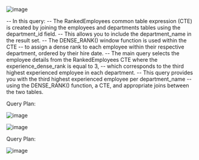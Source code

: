 ![image](https://github.com/doyelghoshhajra/SqlEmployeeDataExplorations/assets/140665913/74a181c7-52fd-4c46-92f4-f82791ea8cfe)

-- In this query:
-- The RankedEmployees common table expression (CTE) is created by joining the employees and departments tables using the department_id field.
-- This allows you to include the department_name in the result set.
-- The DENSE_RANK() window function is used within the CTE
-- 						to assign a dense rank to each employee within their respective department, ordered by their hire date.
-- The main query selects the employee details from the RankedEmployees CTE where the experience_dense_rank is equal to 3,
-- 						which corresponds to the third highest experienced employee in each department.
-- This query provides you with the third highest experienced employee per department_name
-- 						using the DENSE_RANK() function, a CTE, and appropriate joins between the two tables.

Query Plan:

![image](https://github.com/doyelghoshhajra/SqlEmployeeDataExplorations/assets/140665913/ca1aac86-ff2b-40ad-ad71-a0cb926a0900)






![image](https://github.com/doyelghoshhajra/SqlEmployeeDataExplorations/assets/140665913/850cea8e-350a-4a77-9383-916df6401b33)

Query Plan:

![image](https://github.com/doyelghoshhajra/SqlEmployeeDataExplorations/assets/140665913/b9bc2953-486a-46a4-a00b-253e8ac054c6)


